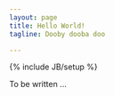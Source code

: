 ```yaml
---
layout: page
title: Hello World!
tagline: Dooby dooba doo

---
```

{% include JB/setup %}

To be written ...

